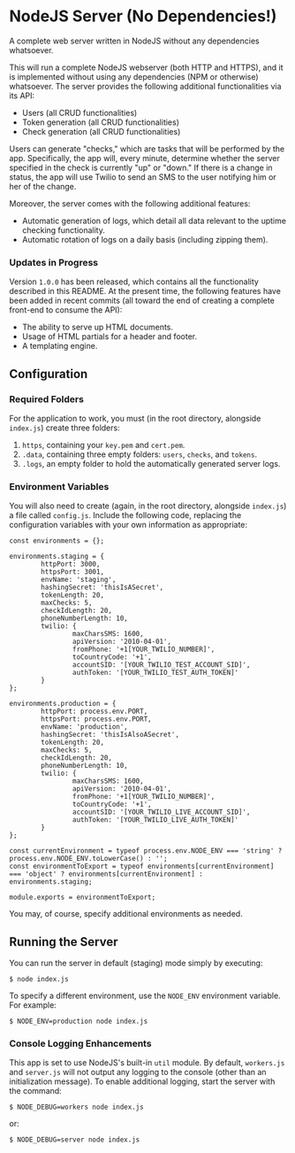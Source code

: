 # NodeJS Server (No Dependencies!)
A complete web server written in NodeJS without any dependencies whatsoever.

This will run a complete NodeJS webserver (both HTTP and HTTPS), and it is implemented without using any dependencies (NPM or otherwise) whatsoever. The server provides the following additional functionalities via its API:
* Users (all CRUD functionalities)
* Token generation (all CRUD functionalities)
* Check generation (all CRUD functionalities)

Users can generate "checks," which are tasks that will be performed by the app. Specifically, the app will, every minute, determine whether the server specified in the check is currently "up" or "down." If there is a change in status, the app will use Twilio to send an SMS to the user notifying him or her of the change.

Moreover, the server comes with the following additional features:
* Automatic generation of logs, which detail all data relevant to the uptime checking functionality.
* Automatic rotation of logs on a daily basis (including zipping them).

### Updates in Progress
Version `1.0.0` has been released, which contains all the functionality described in this README. At the present time, the following features have been added in recent commits (all toward the end of creating a complete front-end to consume the API):
* The ability to serve up HTML documents.
* Usage of HTML partials for a header and footer.
* A templating engine.

## Configuration
### Required Folders
For the application to work, you must (in the root directory, alongside `index.js`) create three folders:
1. `https`, containing your `key.pem` and `cert.pem`.
2. `.data`, containing three empty folders: `users`, `checks`, and `tokens`.
3. `.logs`, an empty folder to hold the automatically generated server logs.

### Environment Variables
You will also need to create (again, in the root directory, alongside `index.js`) a file called `config.js`. Include the following code, replacing the configuration variables with your own information as appropriate:
```
const environments = {};

environments.staging = {
        httpPort: 3000,
        httpsPort: 3001,
        envName: 'staging',
        hashingSecret: 'thisIsASecret',
        tokenLength: 20,
        maxChecks: 5,
        checkIdLength: 20,
        phoneNumberLength: 10,
        twilio: {
                maxCharsSMS: 1600,
                apiVersion: '2010-04-01',
                fromPhone: '+1[YOUR_TWILIO_NUMBER]',
                toCountryCode: '+1',
                accountSID: '[YOUR_TWILIO_TEST_ACCOUNT_SID]',
                authToken: '[YOUR_TWILIO_TEST_AUTH_TOKEN]'
        }
};

environments.production = {
        httpPort: process.env.PORT,
        httpsPort: process.env.PORT,
        envName: 'production',
        hashingSecret: 'thisIsAlsoASecret',
        tokenLength: 20,
        maxChecks: 5,
        checkIdLength: 20,
        phoneNumberLength: 10,
        twilio: {
                maxCharsSMS: 1600,
                apiVersion: '2010-04-01',
                fromPhone: '+1[YOUR_TWILIO_NUMBER]',
                toCountryCode: '+1',
                accountSID: '[YOUR_TWILIO_LIVE_ACCOUNT_SID]',
                authToken: '[YOUR_TWILIO_LIVE_AUTH_TOKEN]'
        }
};

const currentEnvironment = typeof process.env.NODE_ENV === 'string' ? process.env.NODE_ENV.toLowerCase() : '';
const environmentToExport = typeof environments[currentEnvironment] === 'object' ? environments[currentEnvironment] : environments.staging;

module.exports = environmentToExport;

```

You may, of course, specify additional environments as needed.

## Running the Server
You can run the server in default (staging) mode simply by executing:

    $ node index.js

To specify a different environment, use the `NODE_ENV` environment variable. For example:

    $ NODE_ENV=production node index.js

### Console Logging Enhancements
This app is set to use NodeJS's built-in `util` module. By default, `workers.js` and `server.js` will not output any logging to the console (other than an initialization message). To enable additional logging, start the server with the command:

    $ NODE_DEBUG=workers node index.js

or:

    $ NODE_DEBUG=server node index.js
